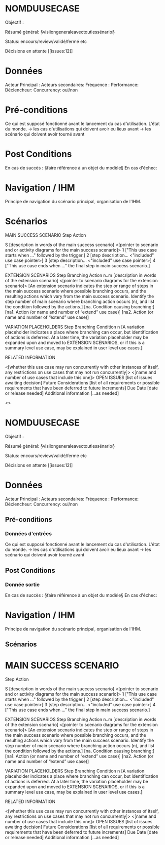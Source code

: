 # NOMDUUSECASE

Objectif :  

Résumé général: §visiiongeneraleavectoutlessénario§

Status: encours/review/validé/fermé etc

Décisions en attente [[issues:12]]


# Données

Acteur Principal : 
Acteurs secondaires:
Fréquence :
Performance:
Déclencheur:
Concurrency: oui/non 


# Pré-conditions

Ce qui est supposé fonctionné avant le lancement du cas d'utilisation.  L'état du monde. 
-> les cas d'utilisations qui doivent avoir eu lieux avant
-> les scénario qui doivent avoir tourné avant


# Post Conditions

En cas de succès : §faire référence à un objet du modèle§
En cas d'échec: 


# Navigation / IHM 

Principe de navigation du scénario principal, organisation de l'IHM.


# Scénarios

MAIN SUCCESS SCENARIO
Step	Action

S	[description in words of the main success scenario]
<[pointer to scenario and or activity diagrams for the main success scenario]>
1	["This use case starts when …"  followed by the trigger.]
2	[step description… <"included" use case pointer>]
3	[step description… <"included" use case pointer>]
4	["This use case ends when …" the final step in main success scenario.]



EXTENSION SCENARIOS
Step	Branching Action
n..m	[description in words of the extension scenario]
<[pointer to scenario diagrams for the extension scenario]>
	[An extension scenario indicates the step or range of steps in the main success scenario where possible branching occurs, and the resulting actions which vary from the main success scenario.  Identify the step number of main scenario where branching action occurs (n), and list the condition followed by the actions.]
[na.  Condition causing branching:] 
       [na1.  Action (or name and number of “extend” use case)]
       [na2.  Action (or name and number of “extend” use case)]
	


VARIATION PLACEHOLDERS
Step	Branching Condition
n	[A variation placeholder indicates a place where branching can occur, but identification of actions is deferred.  At a later time, the variation placeholder may be expanded upon and moved to EXTENSION SCENARIOS, or if this is a summary level use case, may be explained in user level use cases.]


RELATED INFORMATION

<Concurrency>	<[whether this use case may run concurrently with other instances of itself, any restrictions on use cases that may not run concurrently]>
<Superordinate Use Cases>	<[name and number of use cases that include this one]>
OPEN ISSUES	[list of issues awaiting decision]
Future Considerations	[list of all requirements or possible requirements that have been deferred to future increments]
Due Date	[date or release needed]
Additional information	[...as needed]


<<editez puis Copier collez dans une nouvelle page>>

# NOMDUUSECASE

Objectif :  

Résumé général: §visiiongeneraleavectoutlessénario§

Status: encours/review/validé/fermé etc

Décisions en attente [[issues:12]]


# Données

Acteur Principal : 
Acteurs secondaires:
Fréquence :
Performance:
Déclencheur:
Concurrency: oui/non 


## Pré-conditions

### Données d'entrées

Ce qui est supposé fonctionné avant le lancement du cas d'utilisation.  L'état du monde. 
-> les cas d'utilisations qui doivent avoir eu lieux avant
-> les scénario qui doivent avoir tourné avant


## Post Conditions


### Donnée sortie


En cas de succès : §faire référence à un objet du modèle§
En cas d'échec: 


# Navigation / IHM 

Principe de navigation du scénario principal, organisation de l'IHM.



## Scénarios

# MAIN SUCCESS SCENARIO
Step	Action

S	[description in words of the main success scenario]
<[pointer to scenario and or activity diagrams for the main success scenario]>
1	["This use case starts when …"  followed by the trigger.]
2	[step description… <"included" use case pointer>]
3	[step description… <"included" use case pointer>]
4	["This use case ends when …" the final step in main success scenario.]


EXTENSION SCENARIOS
Step	Branching Action
n..m	[description in words of the extension scenario]
<[pointer to scenario diagrams for the extension scenario]>
	[An extension scenario indicates the step or range of steps in the main success scenario where possible branching occurs, and the resulting actions which vary from the main success scenario.  Identify the step number of main scenario where branching action occurs (n), and list the condition followed by the actions.]
[na.  Condition causing branching:] 
       [na1.  Action (or name and number of “extend” use case)]
       [na2.  Action (or name and number of “extend” use case)]
	


VARIATION PLACEHOLDERS
Step	Branching Condition
n	[A variation placeholder indicates a place where branching can occur, but identification of actions is deferred.  At a later time, the variation placeholder may be expanded upon and moved to EXTENSION SCENARIOS, or if this is a summary level use case, may be explained in user level use cases.]


RELATED INFORMATION

<Concurrency>	<[whether this use case may run concurrently with other instances of itself, any restrictions on use cases that may not run concurrently]>
<Superordinate Use Cases>	<[name and number of use cases that include this one]>
OPEN ISSUES	[list of issues awaiting decision]
Future Considerations	[list of all requirements or possible requirements that have been deferred to future increments]
Due Date	[date or release needed]
Additional information	[...as needed]

